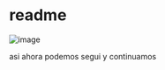 # readme
![image](https://github.com/mikkype/readme/assets/132553322/12f07834-7da6-47c2-8203-092314ce90bb)

asi
ahora podemos segui
y continuamos
